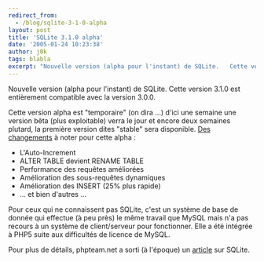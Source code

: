 ```yaml
---
redirect_from:
  - /blog/sqlite-3-1-0-alpha
layout: post
title: 'SQLite 3.1.0 alpha'
date: '2005-01-24 10:23:38'
author: j0k
tags: blabla
excerpt: "Nouvelle version (alpha pour l'instant) de SQLite.   Cette version 3.1.0 est entièrement compatible avec la version 3.0.0.  \n  \nCette version alpha est \"temporaire\" (on dira ...) d'ici une semaine une version bêta (plus exploitable) verra le jour et encore deux semaines plutard, la première version dites \"stable\" sera disponible.   )   [Des      …"
---
```


Nouvelle version (alpha pour l'instant) de SQLite.   Cette version 3.1.0 est entièrement compatible avec la version 3.0.0.

Cette version alpha est "temporaire" (on dira ...) d'ici une semaine une version bêta (plus exploitable) verra le jour et encore deux semaines plutard, la première version dites "stable" sera disponible.      [Des changements](http://www.sqlite.org/releasenotes310.html) à noter pour cette alpha :
 * L'Auto-Increment
 * ALTER TABLE devient RENAME TABLE
 * Performance des requêtes améliorées
 * Amélioration des sous-requêtes dynamiques
 * Amélioration des INSERT (25% plus rapide)
 * ... et bien d'autres ...

Pour ceux qui ne connaissent pas SQLite, c'est un système de base de donnée qui effectue (à peu près) le même travail que MySQL mais n'a pas recours à un système de client/serveur pour fonctionner.   Elle a été intégrée à PHP5 suite aux difficultés de licence de MySQL.

Pour plus de détails, phpteam.net a sorti (à l'époque) un [article](http://www.phpteam.net/affiche.php?quoi=php5new3) sur SQLite.
